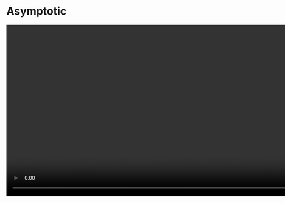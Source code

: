 # Asymptotic

<video src="https://youtu.be/__vX2sjlpXU?feature=shared" preview-src="bigohero.jpeg" width="900" mini-player="true"/>

## The story so far...

<table>
<tr>
<td>Can measure actual runtime to compare algorithms</td>
<td>Can count instructions to compare algorithms</td>
</tr>
<tr>
<td>

- however, runtime is noisy (highly sensitive to hardware/software and implementation details)

</td>
<td>

<list>
<li>can define <code-block lang="tex"> T(n)</code-block> which depends on the input size</li>
<li>for large inputs, our focus should be on the dominant terms of <code-block lang="tex"> T(n)</code-block></li>
</list>
</td>
</tr>
</table>



## Asymptotic Analysis

<note><p>refers to the study of an algorithm as the input size <i>gets big</i> or reaches a limit (in the calculus sense)</p></note>

### Growth Rate

<note><p>rate at which the cost of an algorithm grows as the size of its input grows</p></note>

### Common Sets of Functions

<table>
<tr>
<td>
<img src="timecomplexities.jpeg" alt="image" />
</td>
<td>
<procedure style="choices">
<code-block lang="tex"> \text{Algorithm } A \text{ is better than Algorithm } B \text{ if } \dots</code-block>
<step><code-block lang="tex"> \text{for large values of } n, T_A(n) \text{ grows slower than } T_B(n)</code-block></step>
<step><code-block lang="tex"> \text{Note: Faster growth rate} \dots \text{slower algorithm} \dots</code-block></step>
</procedure>
</td>
</tr>
</table>

### Examples

<table>
<tr>
<td>order of growth</td>
<td>name</td>
<td>typical code framework</td>
<td>description</td>
<td>example</td>
</tr>
<tr>
<td>

```tex
1
```
</td>
<td>constant</td>
<td>

```c++
a = b + c;
```
</td>
<td>statement</td>
<td>array access<br/>
arithmetic operation<br/>
function call</td>
</tr>
<tr>
<td>

```tex
log\ n
```
</td>
<td>logarithmic</td>
<td>

```c++
while (n > 1) {
  /*do something*/
}
```
</td>
<td>divide in half</td>
<td>binary search in a sorted array<br/>
insert in a binary heap<br/>
search in a red–black tree</td>
</tr>
<tr>
<td><code-block lang="tex"> n</code-block></td>
<td>linear</td>
<td>

```c++
for (int i = 0; i < n; i++) {
  /*do something*/
}
```
</td>
<td>single loop</td>
<td>sequential search<br/>
grade-school addition<br/>
median finding</td>
</tr>
<tr>
<td>

```tex
n\ log\ n
```
</td>
<td>linearithmic</td>
<td>

```tex
\text{// see mergesort }
```
</td>
<td>divide &amp; conquer</td>
<td>mergesort<br/>
heapsort<br/>
fast Fourier transform</td>
</tr>
<tr>
<td>

```tex
n^2
```
</td>
<td>polynomial<br/>(quadratic)</td>
<td>

```c++
for (int i = 0; i < n; i++) {
  for (int j = 0; j < n; j++) { 
    /*do something*/
  }
}
```
</td>
<td>double loop</td>
<td>enumerate all pairs<br/>
insertion sort<br/>
grade-school multiplication</td>
</tr>
<tr>
<td>

```tex
n^3
```
</td>
<td>polynomial</td>
<td>

```c++ 
for (int i = 0; i < n; i++) {
  for (int j = 0; j < n; j++) {
    for (int k = 0; k < n; k++) { 
      /*do something*/
    }
  }
}
```

</td>
<td>double loop</td>
<td>enumerate all triples<br/>
Floyd–Warshall<br/>
grade-school matrix multiplication</td>
</tr>
<tr>
<td>

```tex
2^n
```
</td>
<td>exponential</td>
<td>

```tex
\text{// see subset generation}
```
</td>
<td>exhaustive search</td>
<td>enumerating all subsets<br/>
enumerating all permutations<br/>
backtracking search</td>
</tr>
</table>




### Comparing Algorithms

<deflist collapsible="true" default-state="collapsed">
<def title="Compare two...">

<procedure style="choices">
<p>Are these the same?</p>
<step><format color="GreenYellow"><code-block lang="tex"> T(n) = 2n</code-block></format></step>
<step><format color="Orange"><code-block lang="tex"> T(n) = 25n</code-block></format></step>
</procedure>

<table>
<tr>

[//]: # (TODO : ADD IMAGES)
<td><img src="compareTwoLeft.png" alt="" thumbnail="true" /></td>
<td><img src="compareTwoRight.png" alt="" thumbnail="true" /></td>
</tr>
</table>
</def>
<def title="Compare three...">

<procedure style="choices">
<p>Are these the same?</p>
<step><format color="GreenYellow"><code-block lang="tex"> T(n) = 2n</code-block></format></step>
<step><format color="Orange"><code-block lang="tex"> T(n) = 25n</code-block></format></step>
<step><format color="DodgerBlue"><code-block lang="tex"> T(n) = n^2</code-block></format></step>
</procedure>

<table>
<tr>

<td><img src="compareThreeLeft.png" alt="" thumbnail="true" /></td>
<td><img src="compareThreeMiddle.png" alt="" thumbnail="true" /></td>
<td><img src="compareThreeRight.png" alt="" thumbnail="true" /></td>
</tr>
</table>
</def>
<def title="Compare two more...">

<procedure style="choices">
<p>Are these the same?</p>
<step><format color="GreenYellow"><code-block lang="tex"> T(n) = 1000n + 500</code-block></format></step>
<step><format color="Orange"><code-block lang="tex"> T(n) = n^2</code-block></format></step>
</procedure>

<table>
<tr>

[//]: # (TODO : ADD IMAGES)
<td><img src="compareTwoTopLeft.png" alt="" thumbnail="true" /></td>
<td><img src="compareTwoTopRight.png" alt="" thumbnail="true" /></td>
</tr>
<tr>

[//]: # (TODO : ADD IMAGES)
<td><img src="compareTwoBottomLeft.png" alt="" thumbnail="true" /></td>
<td><img src="compareTwoBottomRight.png" alt="" thumbnail="true" /></td>
</tr>
</table>
</def>
<def title="Bottomline...">

<procedure style="choices">
<code-block lang="tex"> \text{Trying to compare } T(n) \text{ functions, but...}</code-block>
<step><code-block lang="tex"> \text{we need to about large values of } n</code-block></step>
</procedure>

<procedure style="choices">
<code-block lang="tex"> \text{Can we properly define } &le; \text{ for functions?}</code-block>
<step><code-block lang="tex"> \text{we can group functions into } sets \text{ and make our lives easier}</code-block></step>
</procedure>
</def>
</deflist>


## Asymptotic Bounds

<procedure>
<tabs>

<tab title="Defined">
<img src="defined.jpeg" alt="" />
<br/><br/>
<p>Asymptotic bounds are a way of describing the behavior of an algorithm as the input size approaches infinity. They are used to analyze the time and space complexity of algorithms, and are expressed in terms of upper and lower bounds.</p>
<p>The most commonly used asymptotic bounds are Big-O notation, Omega notation, and Theta notation.</p>
<br/>
<procedure>
<b>Big-O notation</b>
<p>is an upper bound on the growth rate of an algorithm. It describes the worst-case scenario of an algorithm’s time complexity.</p>
<step><code-block lang="tex"> \text{if an algorithm has a time complexity of } O(n^2) \text{ means that the running}</code-block></step>
<step><code-block lang="tex"> \text{time of the algorithm grows no faster than } n^2 </code-block></step>
</procedure>
<procedure>
<b>Big-Omega notation</b>
<p>is a lower bound on the growth rate of an algorithm. It describes the best-case scenario of an algorithm’s time complexity.</p>
<step><code-block lang="tex"> \text{if an algorithm has a time complexity of } \Omega(n^2) \text{ means that the running}</code-block></step>
<step><code-block lang="tex"> \text{time of the algorithm grows at least as fast as } n^2 </code-block></step>
</procedure>
<procedure>
<b>Theta notation</b>
<p>provides both an upper and lower bound on the growth rate of an algorithm. It describes the tight bound on the growth rate of an algorithm.</p>
<step><code-block lang="tex"> \text{if an algorithm has a time complexity of } \Theta(n^2) \text{ means that the running}</code-block></step>
<step><code-block lang="tex"> \text{time of the algorithm grows exactly as fast as } n^2 </code-block></step>
</procedure>
<br/>
<p>Asymptotic bounds are useful because they allow us to compare the efficiency of different algorithms and to choose the most appropriate one for a given task.</p>
</tab>

<tab title="Big-O">
<note>
<p>Definition</p>
<img src="bigo.jpeg" alt="image" />
<br/><br/>
<procedure>
<p>Translation</p>
<code-block lang="tex"> T(n) \text{ is upper bounded by } f(n) \text{ if and only if } T(n) \text{ is less than or} \\ </code-block>
<code-block lang="tex"> \text{ equal to some constant } C \times f(n) \text{ the function we chose to bound with} \\ </code-block>
<code-block lang="tex"> \text{for all } N \text{ greater than the initial } n \text{ or not} </code-block>
</procedure>
<procedure>
<p>Examples</p>
<code-block lang="tex">
\begin{align*}
c.g : f(n) &amp; = 2n + 3 \\
2n + 3 &amp; \le \ ?? \\
2n + 3 &amp; \le 10n \Rightarrow O(n) \\
&amp; \text{alternatively} \\
2n + 3 &amp; \le 5n^2 \Rightarrow O(n^2) \\
\end{align*}
</code-block>
</procedure>
</note>
</tab>

<tab title="Big-Omega">
<note>
<p>Definition</p>
<img src="bigomega.jpeg" alt=""/>
<br/><br/>
<procedure>
<p>Translation</p>
<code-block lang="tex">
T(n) \text{ is lower bounded by } f(n) \text{ if and only if } T(n) \text{ is greater than or} \\
</code-block>
<code-block lang="tex"> 
\text{ equal to some constant } C \times f(n) \text{ the function we chose to bound with} \\</code-block>
<code-block lang="tex">
\text{for all } N \text{ less than the initial } n \text{ or not}
</code-block>
</procedure>
<procedure>
<p>Examples</p>
<code-block lang="tex">
\begin{align*}
c.g : f(n) &amp; = 2n + 3 \\
2n + 3 &amp; \le 1 * n\ \forall n \le 1 \\
2n + 3 &amp; \le n \Rightarrow \Omega(n) \\
&amp; \text{alternatively} \\
2n + 3 &amp; \le 1 * log\ n\ \forall n \le 1 \\
2n + 3 &amp; \le 1 * log\ n\ \Rightarrow \Omega(log\ n) \\
\end{align*}
</code-block>
</procedure>
</note>
</tab>

<tab title="Theta">
<note>
<p>Definition</p>
<img src="theta.jpeg" alt=""/>
<br/><br/>
<procedure>
<p>Translation</p>
<code-block lang="tex">
[//]: # (TODO : FIX THIS EQUATION)
T(n) \text{ is lower bounded by } f(n) \text{ if and only if } T(n) \text{ is equal to some constant} \\
</code-block>
<code-block lang="tex"> 
\text{  } C \times f(n) \text{ the function we chose to bound with} \\</code-block>
<code-block lang="tex">
\text{for all } N \text{ less than the initial } n \text{ or not}
</code-block>
</procedure>
<procedure>
<p>Examples</p>
<code-block lang="tex">
\begin{align*}
c.g : f(n) &amp; = 2n + 3 \\
Big-\Omega &amp; \le 2n + 3 &amp;\le Big-O \\
1 * n\ &amp; \le 2n + 3 &amp;\le 5 * n \Rightarrow \Theta(n) \\
\end{align*}
</code-block>
</procedure>
</note>
</tab>
</tabs>
</procedure>

<tip>In practice, ignore constants and drop lower order terms...</tip>


### Advantages &amp; Disadvantages

<table>
<tr>
<th>
<procedure style="choices">
<p>✅</p>
<step>Asymptotic analysis provides a high-level understanding of how an algorithm performs with respect to input size.</step>
<step>It is a useful tool for comparing the efficiency of different algorithms and selecting the best one for a specific problem.</step>
<step>It helps in predicting how an algorithm will perform on larger input sizes, which is essential for real-world applications.</step>
<step>Asymptotic analysis is relatively easy to perform and requires only basic mathematical skills.</step>
</procedure>
</th>
<th>
<procedure style="choices">
<p>❌</p>
<step>Asymptotic analysis does not provide an accurate running time or space usage of an algorithm.</step>
<step>It assumes that the input size is the only factor that affects an algorithm’s performance, which is not always the case in practice.</step>
<step>Asymptotic analysis can sometimes be misleading, as two algorithms with the same asymptotic complexity may have different actual running times or space usage.</step>
<step>It is not always straightforward to determine the best asymptotic complexity for an algorithm, as there may be trade-offs between time and space complexity.</step>
</procedure>
</th>
</tr>
</table>

### True or False

<tip>
<code-block lang="tex"> \text{time complexity growth rates : } 1 , log\ n , n , n\ log\ n , n^2 , n^3 , 2^n , n!</code-block>
</tip>

<tabs>
<tab title="Test yourself...">
<table>
<tr>
<th></th><th><code-block lang="tex"> \text{Big-O}</code-block></th><th><code-block lang="tex"> \text{Big-}\Omega</code-block></th><th><code-block lang="tex"> \Theta</code-block></th>
</tr>
<tr>
<td><code-block lang="tex"> 10^2 + 3000n + 10</code-block></td><td></td><td></td><td></td>
</tr>
<tr>
<td><code-block lang="tex"> 21\ log\ n</code-block></td><td></td><td></td><td></td>
</tr>
<tr>
<td><code-block lang="tex"> 500\ log\ n + n^4</code-block></td><td></td><td></td><td></td>
</tr>
<tr>
<td><code-block lang="tex"> \sqrt{n} + log\ n^{50}</code-block></td><td></td><td></td><td></td>
</tr>
<tr>
<td><code-block lang="tex"> 4^n + n^{5000}</code-block></td><td></td><td></td><td></td>
</tr>
<tr>
<td><code-block lang="tex"> 3000n^3 + n^{3.5}</code-block></td><td></td><td></td><td></td>
</tr>
<tr>
<td><code-block lang="tex"> 2^5 + n!</code-block></td><td></td><td></td><td></td>
</tr>
</table>
</tab>
<tab title="Answers...">
<table>
<tr>
<th></th><th><code-block lang="tex"> \text{Big-O}</code-block></th><th><code-block lang="tex"> \text{Big-}\Omega</code-block></th><th><code-block lang="tex"> \Theta</code-block></th>
</tr>
<tr>
<td><code-block lang="tex"> 10^2 + 3000n + 10</code-block></td>
<td><code-block lang="tex"> n</code-block></td>
<td><code-block lang="tex"> n</code-block></td>
<td><code-block lang="tex"> \text{true}</code-block></td>
</tr>
<tr>
<td><code-block lang="tex"> 21\ log\ n</code-block></td>
<td><code-block lang="tex"> log\ n</code-block></td>
<td><code-block lang="tex"> log\ n</code-block></td>
<td><code-block lang="tex"> \text{true}</code-block></td>
</tr>
<tr>
<td><code-block lang="tex"> 500\ log\ n + n^4</code-block></td>
<td><code-block lang="tex"> n^2</code-block></td>
<td><code-block lang="tex"> log\ n</code-block></td>
<td><code-block lang="tex"> \text{false}</code-block></td>
</tr>
<tr>
<td><code-block lang="tex"> \sqrt{n} + log\ n^{50}</code-block></td>
<td><code-block lang="tex"> log\ n</code-block></td>
<td><code-block lang="tex"> log\ n</code-block></td>
<td><code-block lang="tex"> \text{true}</code-block></td>
</tr>
<tr>
<td><code-block lang="tex"> 4^n + n^{5000}</code-block></td>
<td><code-block lang="tex"> 2^n</code-block></td>
<td><code-block lang="tex"> n^2</code-block></td>
<td><code-block lang="tex"> \text{false}</code-block></td>
</tr>
<tr>
<td><code-block lang="tex"> 3000n^3 + n^{3.5}</code-block></td>
<td><code-block lang="tex"> n^2</code-block></td>
<td><code-block lang="tex"> n^2</code-block></td>
<td><code-block lang="tex"> \text{true}</code-block></td>
</tr>
<tr>
<td><code-block lang="tex"> 2^5 + n!</code-block></td>
<td><code-block lang="tex"> n!</code-block></td>
<td><code-block lang="tex"> n!</code-block></td>
<td><code-block lang="tex"> \text{true}</code-block></td>
</tr>
</table>
</tab>
</tabs>

<tip>
<procedure style="choices">
<p>Asymptotic Performance</p>
<step><code-block lang="tex"> \text{For large values of } n \text{ a } \Theta(n^2) \text{ algorithm always beats a } \Theta(n^3) \text{ algorithm}</code-block></step>
<step><i>However, we shouldn't completely ignore asymptotically slower algorithms</i></step>
</procedure>
</tip>




















